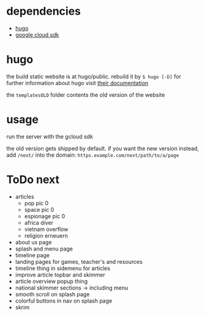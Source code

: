 # dependencies

- [hugo](https://gohugo.io "Hugo - Static Site Generator")
- [google cloud sdk](https://cloud.google.com/sdk "Cloud SDK | Google Cloud")

# hugo

the build static website is at hugo/public. rebuild it by `$ hugo [-D]` for further information about hugo visit [their documentation](http://gohugo.io/documentation "Hugo Documentation | Hugo<")

the `templatesOLD` folder contents the old version of the website

# usage

run the server with the gcloud sdk

the old version gets shipped by default. if you want the new version instead, add `/next/` into the domain: `https.example.com/next/path/to/a/page`

# ToDo next

- articles
    - pop pic 0
    - space pic 0
    - espionage pic 0
    - africa diver
    - vietnam overflow
    - religion erneuern
- about us page
- splash and menu page
- timeline page
- landing pages for games, teacher's and resources
- timeline thing in sidemenu for articles
- improve article topbar and skimmer
- article overview popup thing
- national skimmer sections -> including menu
- smooth scroll on splash page
- colorful buttons in nav on splash page
- skrim
